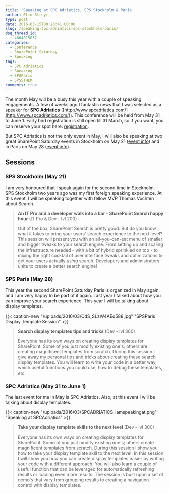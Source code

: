 ```yaml
---
title: 'Speaking at SPC Adriatics, SPS Stockholm & Paris'
author: Elio Struyf
type: post
date: 2016-03-15T09:26:41+00:00
slug: /speaking-spc-adriatics-sps-stockholm-paris/
dsq_thread_id:
  - 4664015837
categories:
  - Conference
  - SharePoint Saturday
  - Speaking
tags:
  - SPC Adriatics
  - Speaking
  - SPSParis
  - SPSSTHLM
comments: true
---
```


The month May will be a busy this year with a couple of speaking engagements. A few of weeks ago I fantastic news that I was selected as a speaker for **SPC Adriatics** ([http://www.spcadriatics.com/](http://www.spcadriatics.com/)). This conference will be held from May 31 to June 1. Early bird registration is still open till 31 March, so if you want, you can reserve your spot here: [registration](http://www.spcadriatics.com/attendee-registration/).

But SPC Adriatics is not the only event in May, I will also be speaking at two great SharePoint Saturday events in Stockholm on May 21 ([event info](http://www.spsevents.org/city/stockholm/stockholm2016)) and in Paris on May 28 ([event info](http://www.spsevents.org/city/paris/paris2016)).

## Sessions

### SPS Stockholm (May 21)

I am very honoured that I speak again for the second time in Stockholm. SPS Stockholm two years ago was my first foreign speaking experience. At this event, I will be speaking together with fellow MVP Thomas Vochten about Search.

> **An IT Pro and a developer walk into a bar - SharePoint Search happy hour** (IT Pro & Dev - lvl 200)
> 
> Out of the box, SharePoint Search is pretty good. But do you know what it takes to bring your users' search experience to the next level? This session will present you with an all-you-can-eat menu of smaller and bigger tweaks to your search engine. From setting up and scaling the infrastructure needed - with a bit of hybrid sprinkled on top - to mixing the right cocktail of user interface tweaks and optimizations to get your users actually *using* search. Developers and administrators unite to create a better search engine!

### SPS Paris (May 28)

This year the second SharePoint Saturday Paris is organized in May again, and I am very happy to be part of it again. Last year I talked about how you can improve your search experience. This year I will be talking about display templates.

{{< caption-new "/uploads/2016/03/CdS_SLzW4AEq588.jpg" "SPSParis Display Template Session" >}}

> **Search display templates tips and tricks** (Dev - lvl 300)
> 
> Everyone has its own ways on creating display templates for SharePoint. Some of you just modify existing one's; others are creating magnificent templates from scratch. During this session I give away my personal tips and tricks about creating these search display templates. You will learn to write your code in a better way, which useful functions you could use, how to debug these templates, etc.

### SPC Adriatics (May 31 to June 1)

The last event for me in May is SPC Adriatics. Also, at this event I will be talking about display templates.

{{< caption-new "/uploads/2016/03/SPCADRIATICS_iamspeakingat.png" "Speaking at SPCAdriatics" >}}

> **Take your display template skills to the next level** (Dev - lvl 300)
>
> Everyone has its own ways on creating display templates for SharePoint. Some of you just modify existing one's; others create magnificent templates from scratch. During this session I show you how to take your display template skill to the next level. In this session I will show you how you can create display templates easier by writing your code with a different approach. You will also learn a couple of useful function that can be leveraged for automatically refreshing results or loading even more results. The session is built upon a set of demo's that vary from grouping results to creating a navigation control with display templates.